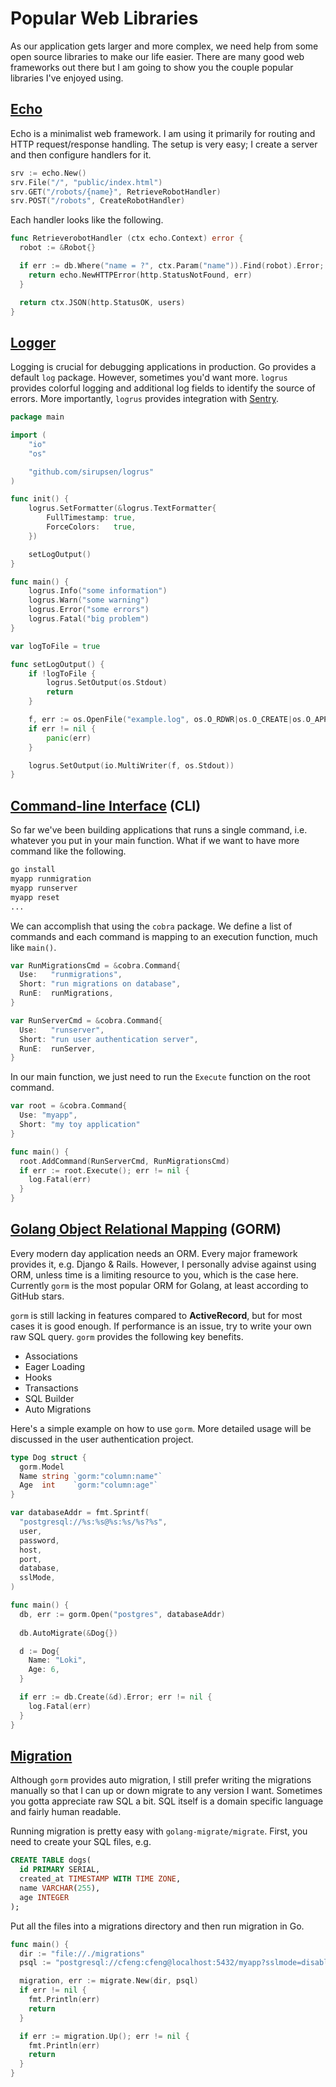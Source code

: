 # Popular Web Libraries

As our application gets larger and more complex, we need help from some open source libraries to make our life easier. There are many good web frameworks out there but I am going to show you the couple popular libraries I've enjoyed using.

## [Echo](https://github.com/labstack/echo)

Echo is a minimalist web framework. I am using it primarily for routing and HTTP request/response handling. The setup is very easy; I create a server and then configure handlers for it.

```go
srv := echo.New()
srv.File("/", "public/index.html")
srv.GET("/robots/{name}", RetrieveRobotHandler)
srv.POST("/robots", CreateRobotHandler)
```

Each handler looks like the following.

```go
func RetrieverobotHandler (ctx echo.Context) error {
  robot := &Robot{}

  if err := db.Where("name = ?", ctx.Param("name")).Find(robot).Error; err != nil {
    return echo.NewHTTPError(http.StatusNotFound, err)
  }

  return ctx.JSON(http.StatusOK, users)
}
```

## [Logger](https://github.com/sirupsen/logrus)

Logging is crucial for debugging applications in production. Go provides a default `log` package. However, sometimes you'd want more. `logrus` provides colorful logging and additional log fields to identify the source of errors. More importantly, `logrus` provides integration with [Sentry](https://sentry.io/welcome/).

```go
package main

import (
	"io"
	"os"

	"github.com/sirupsen/logrus"
)

func init() {
	logrus.SetFormatter(&logrus.TextFormatter{
		FullTimestamp: true,
		ForceColors:   true,
	})

	setLogOutput()
}

func main() {
	logrus.Info("some information")
	logrus.Warn("some warning")
	logrus.Error("some errors")
	logrus.Fatal("big problem")
}

var logToFile = true

func setLogOutput() {
	if !logToFile {
		logrus.SetOutput(os.Stdout)
		return
	}

	f, err := os.OpenFile("example.log", os.O_RDWR|os.O_CREATE|os.O_APPEND, 0666)
	if err != nil {
		panic(err)
	}

	logrus.SetOutput(io.MultiWriter(f, os.Stdout))
}

```

## [Command-line Interface](https://github.com/spf13/cobra) \(CLI\)

So far we've been building applications that runs a single command, i.e. whatever you put in your main function. What if we want to have more command like the following.

```bash
go install
myapp runmigration
myapp runserver
myapp reset
...
```

We can accomplish that using the `cobra` package. We define a list of commands and each command is mapping to an execution function, much like `main()`.

```go
var RunMigrationsCmd = &cobra.Command{
  Use:   "runmigrations",
  Short: "run migrations on database",
  RunE:  runMigrations,
}

var RunServerCmd = &cobra.Command{
  Use:   "runserver",
  Short: "run user authentication server",
  RunE:  runServer,
}
```

In our main function, we just need to run the `Execute` function on the root command.

```go
var root = &cobra.Command{
  Use: "myapp",
  Short: "my toy application"
}

func main() {
  root.AddCommand(RunServerCmd, RunMigrationsCmd)
  if err := root.Execute(); err != nil {
    log.Fatal(err)
  }
}
```

## [Golang Object Relational Mapping](https://github.com/jinzhu/gorm) \(GORM\)

Every modern day application needs an ORM. Every major framework provides it, e.g. Django & Rails. However, I personally advise against using ORM, unless time is a limiting resource to you, which is the case here. Currently `gorm` is the most popular ORM for Golang, at least according to GitHub stars.

`gorm` is still lacking in features compared to **ActiveRecord**, but for most cases it is good enough. If performance is an issue, try to write your own raw SQL query. `gorm` provides the following key benefits.

* Associations
* Eager Loading
* Hooks
* Transactions
* SQL Builder
* Auto Migrations

Here's a simple example on how to use `gorm`. More detailed usage will be discussed in the user authentication project.

```go
type Dog struct {
  gorm.Model
  Name string `gorm:"column:name"`
  Age  int    `gorm:"column:age"`
}

var databaseAddr = fmt.Sprintf(
  "postgresql://%s:%s@%s:%s/%s?%s", 
  user,
  password,
  host,
  port,
  database,
  sslMode,
)

func main() {
  db, err := gorm.Open("postgres", databaseAddr)
  
  db.AutoMigrate(&Dog{})

  d := Dog{
    Name: "Loki",
    Age: 6,
  }

  if err := db.Create(&d).Error; err != nil {
    log.Fatal(err)
  }
}
```

## [Migration](https://github.com/golang-migrate/migrate)

Although `gorm` provides auto migration, I still prefer writing the migrations manually so that I can up or down migrate to any version I want. Sometimes you gotta appreciate raw SQL a bit. SQL itself is a domain specific language and fairly human readable.

Running migration is pretty easy with `golang-migrate/migrate`. First, you need to create your SQL files, e.g.

```sql
CREATE TABLE dogs(
  id PRIMARY SERIAL,
  created_at TIMESTAMP WITH TIME ZONE,
  name VARCHAR(255),
  age INTEGER
);
```

Put all the files into a migrations directory and then run migration in Go.

```go
func main() {
  dir := "file://./migrations"
  psql := "postgresql://cfeng:cfeng@localhost:5432/myapp?sslmode=disable"

  migration, err := migrate.New(dir, psql)
  if err != nil {
    fmt.Println(err)
    return
  }

  if err := migration.Up(); err != nil {
    fmt.Println(err)
    return
  }
}
```

